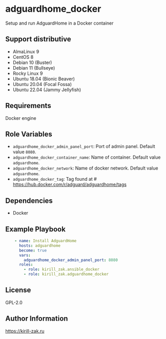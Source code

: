 adguardhome_docker
=========

Setup and run AdguardHome in a Docker container

## Support distributive

* AlmaLinux 9
* CentOS 8
* Debian 10 (Buster)
* Debian 11 (Bullseye)
* Rocky Linux 9
* Ubuntu 18.04 (Bionic Beaver)
* Ubuntu 20.04 (Focal Fossa)
* Ubuntu 22.04 (Jammy Jellyfish)

## Requirements

Docker engine

## Role Variables

- `adguardhome_docker_admin_panel_port`: Port of admin panel. Default value `8080`.
- `adguardhome_docker_container_name`: Name of container. Default value `adguardhome`.
- `adguardhome_docker_network`: Name of docker network. Default value `adguardhome`.
- `adguardhome_docker_tag`: Tag found at # https://hub.docker.com/r/adguard/adguardhome/tags

## Dependencies

- Docker

## Example Playbook

```yaml
    - name: Install AdguardHome
      hosts: adguardhome
      become: true
      vars:
        adguardhome_docker_admin_panel_port: 8080
      roles:
        - role: kirill_zak.ansible_docker
        - role: kirill_zak.adguardhome_docker
```

## License

GPL-2.0

## Author Information

https://kirill-zak.ru

